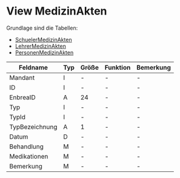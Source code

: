 # View MedizinAkten

Grundlage sind die Tabellen:

* [SchuelerMedizinAkten](https://doc.magellan-toolbox.stueber.de/datenstruktur/tabellen/SchuelerMedizinAkten/)
* [LehrerMedizinAkten](https://doc.magellan-toolbox.stueber.de/datenstruktur/tabellen/LehrerMedizinAkten/)
* [PersonenMedizinAkten](https://doc.magellan-toolbox.stueber.de/datenstruktur/tabellen/PersonenMedizinAkten/)

| Feldname       | Typ | Größe | Funktion | Bemerkung |
|----------------|-----|-------|----------|-----------|
| Mandant        | I   | -     | -        | -         |
| ID             | I   | -     | -        | -         |
| EnbreaID       | A   | 24    | -        | -         |
| Typ            | I   | -     | -        | -         |
| TypId          | I   | -     | -        | -         |
| TypBezeichnung | A   | 1     | -        | -         |
| Datum          | D   | -     | -        | -         |
| Behandlung     | M   | -     | -        | -         |
| Medikationen   | M   | -     | -        | -         |
| Bemerkung      | M   | -     | -        | -         |
